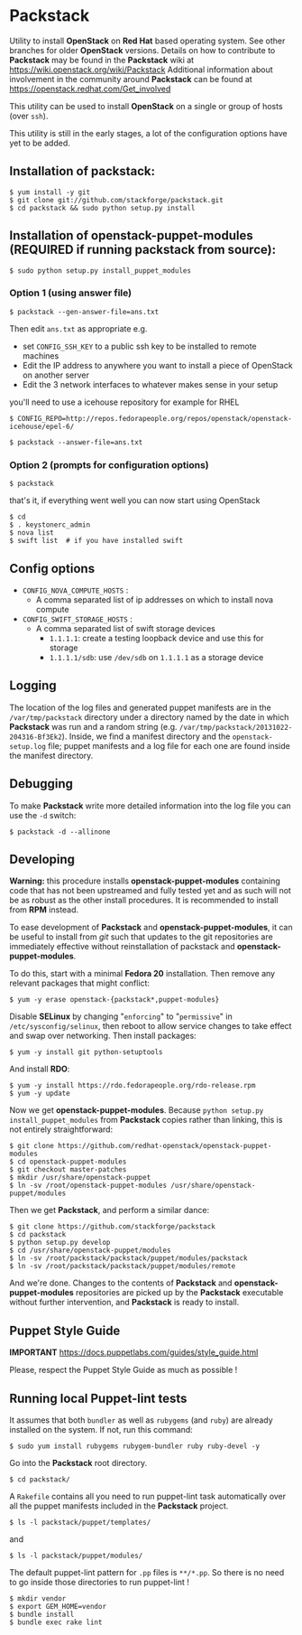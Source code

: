 # Packstack

Utility to install **OpenStack** on **Red Hat** based operating system. See
other branches for older **OpenStack** versions. Details on how to
contribute to **Packstack** may be found in the **Packstack** wiki at
<https://wiki.openstack.org/wiki/Packstack> Additional information
about involvement in the community around **Packstack** can be found at
<https://openstack.redhat.com/Get_involved>


This utility can be used to install **OpenStack** on a single or group of
hosts (over `ssh`).

This utility is still in the early stages, a lot of the configuration
options have yet to be added.

## Installation of packstack:

    $ yum install -y git
    $ git clone git://github.com/stackforge/packstack.git
    $ cd packstack && sudo python setup.py install

## Installation of openstack-puppet-modules (REQUIRED if running packstack from source):

    $ sudo python setup.py install_puppet_modules

### Option 1 (using answer file)

    $ packstack --gen-answer-file=ans.txt

Then edit `ans.txt` as appropriate e.g.

- set `CONFIG_SSH_KEY` to a public ssh key to be installed to remote machines
- Edit the IP address to anywhere you want to install a piece of OpenStack on another server
- Edit the 3 network interfaces to whatever makes sense in your setup

you'll need to use a icehouse repository for example for RHEL

    $ CONFIG_REPO=http://repos.fedorapeople.org/repos/openstack/openstack-icehouse/epel-6/

    $ packstack --answer-file=ans.txt

### Option 2 (prompts for configuration options)

    $ packstack

that's it, if everything went well you can now start using OpenStack

    $ cd
    $ . keystonerc_admin
    $ nova list
    $ swift list  # if you have installed swift

## Config options

- `CONFIG_NOVA_COMPUTE_HOSTS` :
  * A comma separated list of ip addresses on which to install nova compute
- `CONFIG_SWIFT_STORAGE_HOSTS` :
  * A comma separated list of swift storage devices
    * `1.1.1.1`: create a testing loopback device and use this for storage
    * `1.1.1.1/sdb`: use `/dev/sdb` on `1.1.1.1` as a storage device

## Logging

The location of the log files and generated puppet manifests are in the
`/var/tmp/packstack` directory under a directory named by the date in which
**Packstack** was run and a random string (e.g. `/var/tmp/packstack/20131022-204316-Bf3Ek2`).
Inside, we find a manifest directory and the `openstack-setup.log` file; puppet
manifests and a log file for each one are found inside the manifest directory.

## Debugging

To make **Packstack** write more detailed information into the log file you can use the `-d` switch:

    $ packstack -d --allinone

## Developing

**Warning:**
this procedure installs **openstack-puppet-modules** containing code that has
not been upstreamed and fully tested yet and as such will not be as robust as
the other install procedures.  It is recommended to install from **RPM**
instead.

To ease development of **Packstack** and **openstack-puppet-modules**, it can be
useful to install from *git* such that updates to the git repositories are
immediately effective without reinstallation of packstack and
**openstack-puppet-modules**.

To do this, start with a minimal **Fedora 20** installation.  Then remove any
relevant packages that might conflict:

    $ yum -y erase openstack-{packstack*,puppet-modules}

Disable **SELinux** by changing "`enforcing`" to "`permissive`" in
`/etc/sysconfig/selinux`, then reboot to allow service changes to take effect
and swap over networking.  Then install packages:

    $ yum -y install git python-setuptools

And install **RDO**:

    $ yum -y install https://rdo.fedorapeople.org/rdo-release.rpm
    $ yum -y update

Now we get **openstack-puppet-modules**.  Because `python setup.py
install_puppet_modules` from **Packstack** copies rather than linking, this is not
entirely straightforward:

    $ git clone https://github.com/redhat-openstack/openstack-puppet-modules
    $ cd openstack-puppet-modules
    $ git checkout master-patches
    $ mkdir /usr/share/openstack-puppet
    $ ln -sv /root/openstack-puppet-modules /usr/share/openstack-puppet/modules

Then we get **Packstack**, and perform a similar dance:

    $ git clone https://github.com/stackforge/packstack
    $ cd packstack
    $ python setup.py develop
    $ cd /usr/share/openstack-puppet/modules
    $ ln -sv /root/packstack/packstack/puppet/modules/packstack
    $ ln -sv /root/packstack/packstack/puppet/modules/remote

And we're done.  Changes to the contents of **Packstack** and
**openstack-puppet-modules** repositories are picked up by the **Packstack**
executable without further intervention, and **Packstack** is ready to install.

## Puppet Style Guide

**IMPORTANT** <https://docs.puppetlabs.com/guides/style_guide.html>

Please, respect the Puppet Style Guide as much as possible !

## Running local Puppet-lint tests

It assumes that both `bundler` as well as `rubygems` (and `ruby`) are already
installed on the system. If not, run this command:

    $ sudo yum install rubygems rubygem-bundler ruby ruby-devel -y

Go into the **Packstack** root directory.

    $ cd packstack/

A `Rakefile` contains all you need to run puppet-lint task automatically over
all the puppet manifests included in the **Packstack** project.

    $ ls -l packstack/puppet/templates/

and

    $ ls -l packstack/puppet/modules/

The default puppet-lint pattern for `.pp` files is `**/*.pp`. So there is no
need to go inside those directories to run puppet-lint !

    $ mkdir vendor
    $ export GEM_HOME=vendor
    $ bundle install
    $ bundle exec rake lint
